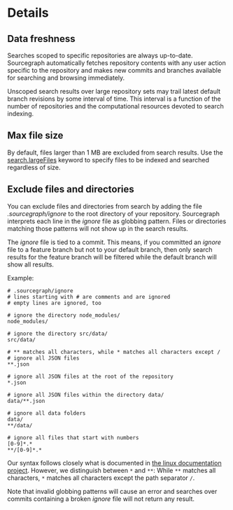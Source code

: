 # Details

## Data freshness

Searches scoped to specific repositories are always up-to-date. Sourcegraph automatically fetches repository contents with any user action specific to the repository and makes new commits and branches available for searching and browsing immediately.

Unscoped search results over large repository sets may trail latest default branch revisions by some interval of time. This interval is a function of the number of repositories and the computational resources devoted to search indexing.

## Max file size

By default, files larger than 1 MB are excluded from search results. Use the [search.largeFiles](../../../admin/config/site_config.md#search-largeFiles) keyword to specify files to be indexed and searched regardless of size.

## Exclude files and directories

You can exclude files and directories from search by adding the file _.sourcegraph/ignore_ to
the root directory of your repository. Sourcegraph interprets each line in the _ignore_ file as globbing
pattern. Files or directories matching those patterns will not show up in the search results.

The _ignore_ file is tied to a commit. This means, if you committed an _ignore_ file to a 
feature branch but not to your default branch, then only search results for the feature branch
will be filtered while the default branch will show all results.

Example:
```
# .sourcegraph/ignore
# lines starting with # are comments and are ignored
# empty lines are ignored, too

# ignore the directory node_modules/
node_modules/

# ignore the directory src/data/
src/data/

# ** matches all characters, while * matches all characters except /
# ignore all JSON files
**.json

# ignore all JSON files at the root of the repository
*.json

# ignore all JSON files within the directory data/
data/**.json

# ignore all data folders
data/
**/data/

# ignore all files that start with numbers
[0-9]*.*
**/[0-9]*.*
```

Our syntax follows closely what is documented in 
[the linux documentation project](https://tldp.org/LDP/GNU-Linux-Tools-Summary/html/x11655.htm).
However, we distinguish between `*` and `**`: While `**` matches all characters, `*` matches all characters 
except the path separator `/`.

Note that invalid globbing patterns will cause an error and searches over commits containing a broken _ignore_ file 
will not return any result.
